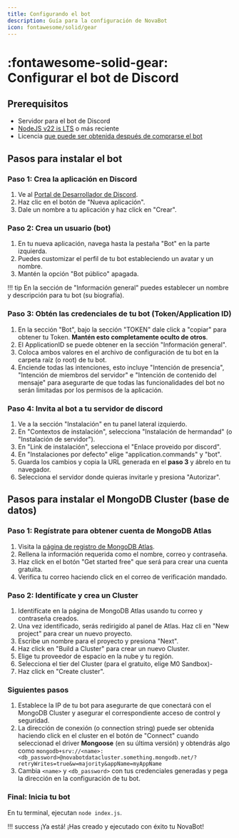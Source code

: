 ```yaml
---
title: Configurando el bot
description: Guía para la configuración de NovaBot
icon: fontawesome/solid/gear
---
```


# :fontawesome-solid-gear: Configurar el bot de Discord

## **Prerequisitos**
* Servidor para el bot de Discord
* [NodeJS v22 is LTS](https://nodejs.org/en "Long Term Support") o más reciente
* Licencia [que puede ser obtenida después de comprarse el bot](https://bbb.crafttale.eu)

## **Pasos para instalar el bot**

### Paso 1: Crea la aplicación en Discord
1. Ve al [Portal de Desarrollador de Discord](https://discord.com/developers/applications).
2. Haz clic en el botón de "Nueva aplicación".
3. Dale un nombre a tu aplicación y haz click en "Crear".

### Paso 2: Crea un usuario (bot)
1. En tu nueva aplicación, navega hasta la pestaña "Bot" en la parte izquierda.
2. Puedes customizar el perfil de tu bot estableciendo un avatar y un nombre.
3. Mantén la opción "Bot público" apagada.

!!! tip 
    En la sección de "Información general" puedes establecer un nombre y descripción para tu bot (su biografía).

### Paso 3: Obtén las credenciales de tu bot (Token/Application ID)
1. En la sección "Bot", bajo la sección "TOKEN" dale click a "copiar" para obtener tu Token. **Mantén esto completamente oculto de otros**.
2. El ApplicationID se puede obtener en la sección "Información general".
3. Coloca ambos valores en el archivo de configuración de tu bot en la carpeta raíz (o root) de tu bot.
4. Enciende todas las intenciones, esto incluye "Intención de presencia", "Intención de miembros del servidor" e "Intención de contenido del mensaje" para asegurarte de que todas las funcionalidades del bot no serán limitadas por los permisos de la aplicación.

### Paso 4: Invita al bot a tu servidor de discord
1. Ve a la sección "Instalación" en tu panel lateral izquierdo.
2. En "Contextos de instalación", selecciona "Instalación de hermandad" (o "Instalación de servidor").
3. En "Link de instalación", selecciona el "Enlace proveido por discord".
4. En "Instalaciones por defecto" elige "application.commands" y "bot".
5. Guarda los cambios y copia la URL generada en el **paso 3** y ábrelo en tu navegador.
6. Selecciona el servidor donde quieras invitarle y presiona "Autorizar".

## **Pasos para instalar el MongoDB Cluster (base de datos)**

### Paso 1: Regístrate para obtener cuenta de MongoDB Atlas
1. Visita la [página de registro de MongoDB Atlas](https://www.mongodb.com/cloud/atlas/register).
2. Rellena la información requerida como el nombre, correo y contraseña.
3. Haz click en el botón "Get started free" que será para crear una cuenta gratuita.
4. Verifica tu correo haciendo click en el correo de verificación mandado.

### Paso 2: Identifícate y crea un Cluster
1. Identifícate en la página de MongoDB Atlas usando tu correo y contraseña creados.
2. Una vez identificado, serás redirigido al panel de Atlas. Haz cli en "New project" para crear un nuevo proyecto.
3. Escribe un nombre para el proyecto y presiona "Next".
4. Haz click en "Build a Cluster" para crear un nuevo Cluster.
5. Elige tu proveedor de espacio en la nube y tu región.
6. Selecciona el tier del Cluster (para el gratuito, elige M0 Sandbox)-
7. Haz click en "Create cluster".

### Siguientes pasos
1. Establece la IP de tu bot para asegurarte de que conectará con el MongoDB Cluster y asegurar el correspondiente acceso de control y seguridad.
2. La dirección de conexión (o connection string) puede ser obtenida haciendo click en el cluster en el botón de "Connect" cuando seleccionad el driver **Mongoose** (en su última versión) y obtendrás algo como `mongodb+srv://<name>:<db_password>@novabotdatacluster.something.mongodb.net/?retryWrites=true&w=majority&appName=myAppName`
3. Cambia `<name>` y `<db_password>` con tus credenciales generadas y pega la dirección en la configuración de tu bot.

### Final: Inicia tu bot
En tu terminal, ejecutan `node index.js`.

!!! success
    ¡Ya está! ¡Has creado y ejecutado con éxito tu NovaBot!